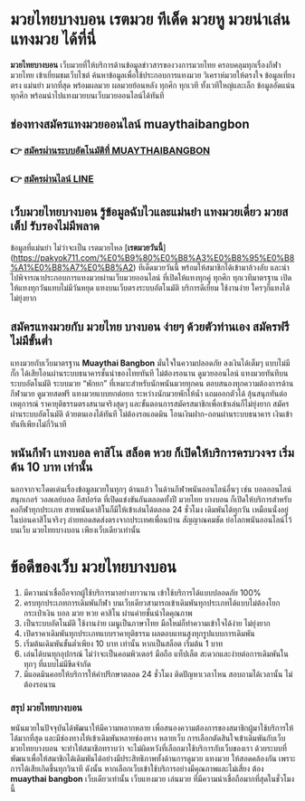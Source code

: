 # มวยไทยบางบอน เรตมวย ทีเด็ด มวยหู มวยน่าเล่น แทงมวย ได้ที่นี่

**มวยไทยบางบอน** เว็บมวยที่ให้บริการด้านข้อมูลข่าวสารของวงการมวยไทย ครอบคลุมทุกเรื่องกีฬามวยไทย เข้าเยี่ยมชมเว็บไซต์ ค้นหาข้อมูลเพื่อใช้ประกอบการแทงมวย วิเคราห์มวยให้ตรงใจ ข้อมูลเที่ยงตรง แม่นยำ มากที่สุด พร้อมผลมวย ผลมวยย้อนหลัง ทุกศึก ทุกเวที ทั้งเวทีใหญ่และเล็ก ข้อมูลอัดแน่นทุกศึก พร้อมนำไปแทงมวยบนเว็บมวยออนไลน์ได้ทันที

## ช่องทางสมัครแทงมวยออนไลน์ muaythaibangbon
### 👉 [สมัครผ่านระบบอัตโนมัติที่ MUAYTHAIBANGBON]( https://member.tiger711.io/register?sellerId=atom)
### 👉 [สมัครผ่านไลน์ LINE](https://line.me/R/ti/p/%40tiger711)

## เว็บมวยไทยบางบอน รู้ข้อมูลฉับไวและแม่นยำ แทงมวยเดี่ยว มวยสเต็ป รับรองไม่มีพลาด
ข้อมูลที่แม่นยำ ไม่ว่าจะเป็น เรตมวยไหล [**เรตมวยวันนี้**] (https://pakyok711.com/%E0%B9%80%E0%B8%A3%E0%B8%95%E0%B8%A1%E0%B8%A7%E0%B8%A2) ทีเด็ดมวยวันนี้ พร้อมให้สมาชิกได้เข้ามาล้วงลับ และนำไปพิจารณาประกอบการแทงมวยผ่านเว็บมวยออนไลน์ ที่เปิดให้แทงทุกคู่ ทุกศึก ทุกเวทีมาตรฐาน เปิดให้แทงทุกวันแทบไม่มีวันหยุด แทงบนเว็บตรงระบบอัตโนมัติ บริการดีเยี่ยม ใช้งานง่าย ใครๆก็แทงได้ไม่ยุ่งยาก

## สมัครแทงมวยกับ มวยไทย บางบอน ง่ายๆ ด้วยตัวท่านเอง สมัครฟรี ไม่มีขั้นต่ำ
แทงมวยกับเว็บมาตรฐาน **Muaythai Bangbon** มั่นใจในความปลอดภัย ลงเงินได้เต็มๆ แบบไม่มีกั๊ก ได้เสียโอนผ่านระบบธนาคารชั้นนำของไทยทันที ไม่ต้องรอนาน ดูมวยออนไลน์ แทงมวยทันทีบนระบบอัตโนมัติ ระบบมวย “พักยก” ที่เหมาะสำหรับนักพนันมวยทุกคน ตอบสนองทุกความต้องการด้านกีฬามวย ดูมวยสดฟรี แทงมวยแบบยกต่อยก ระหว่างนักมวยพักให้น้ำ แถมออกตัวได้ ลุ้นสนุกทันต่อเหตุการณ์ ราคายุติธรรมตรงสนามจริงสุดๆ และขั้นตอนการสมัครสมาชิกเพื่อเข้าเล่นก็ไม่ยุ่งยาก สมัครผ่านระบบอัตโนมัติ ด้วยตนเองได้ทันที ไม่ต้องรอแอดมิน โอนเงินฝาก-ถอนผ่านระบบธนาคาร เงินเข้าทันทีเพียงไม่กี่วินาที

## พนันกีฬา แทงบอล คาสิโน สล็อต หวย ก็เปิดให้บริการครบวงจร เริ่มต้น 10 บาท เท่านั้น
นอกจากจะโดดเด่นเรื่องข้อมูลมวยในทุกๆ ด้านแล้ว ในด้านกีฬาพนันออนไลน์อื่นๆ เช่น บอลออนไลน์ สนุกเกอร์ วอลเลย์บอล อีสปอร์ต ที่เปิดแข่งขันกันตลอดทั้งปี มวยไทย บางบอน ก็เปิดให้บริการสำหรับคอกีฬาทุกประเภท สายพนันคาสิโนก็มีให้เข้าเล่นได้ตลอด 24 ชั่วโมง เดิมพันได้ทุกวัน เหมือนนั่งอยู่ในบ่อนคาสิโนจริงๆ ถ่ายทอดสดส่งตรงจากประเทศเพื่อนบ้าน สัญญาณคมชัด ย่อโลกพนันออนไลน์ไว้บนเว็บ มวยไทยบางบอน เพียงเว็บเดียวเท่านั้น

# ข้อดีของเว็บ มวยไทยบางบอน
1.	มีความน่าเชื่อถือจากผู้ใช้บริการมาอย่างยาวนาน เข้าใช้บริการได้แบบปลอดภัย 100%
2.	ครบทุกประเภทการเดิมพันกีฬา บนเว็บเดียวสามารถเข้าเดิมพันทุกประเภทได้แบบไม่ต้องโยกกระเป๋าเงิน บอล มวย หวย คาสิโน ผ่านค่ายชั้นนำไดคุณภาพ
3.	เป็นระบบอัตโนมัติ ใช้งานง่าย เมนูเป็นภาษาไทย มือใหม่ก็ทำความเข้าใจได้ง่าย ไม่ยุ่งยาก
4.	เปิดราคาเดิมพันทุกประเภทแบบราคายุติธรรม ผลตอบแทนสูงทุกรูปแบบการเดิมพัน
5.	เริ่มต้นเดิมพันขั้นต่ำเพียง 10 บาท เท่านั้น หากเป็นสล็อต เริ่มต้น 1 บาท
6.	เล่นได้บนทุกอุปกรณ์ ไม่ว่าจะเป็นคอมพิวเตอร์ มือถือ แท็ปเล็ต สะดวกและง่ายต่อการเดิมพันในทุกๆ ที่แบบไม่มีขีดจำกัด
7.	มีแอดมินคอยให้บริการให้คำปรึกษาตลอด 24 ชั่วโมง ติดปัญหาเวลาไหน สอบถามได้เวลานั้น ไม่ต้องรอนาน

### สรุป มวยไทยบางบอน
พนันมวยในปัจจุบันได้พัฒนาให้มีความหลากหลาย เพื่อสนองความต้องการของสมาชิกผู้มาใช้บริการให้ได้มากที่สุด และมีช่องทางให้เข้าเดิมพันหลายช่องทาง หลายเว็บ การเลือกตัดสินใจเข้าเดิมพันกับเว็บมวยไทยบางบอน จะทำให้สมาชิกทราบว่า จะไม่ผิดหวังที่เลือกมาใช้บริการกับเว็บของเรา ด้วยระบบที่พัฒนาเพื่อให้สมาชิกได้เดิมพันได้อย่างมีประสิทธิภาพทั้งด้านการดูมวย แทงมวย ให้สอดคล้องกัน เพราะการได้เสียเกิดขึ้นทุกวินาที ดังนั้น หากเลือกเว็บเข้าใช้บริการอย่างมีคุณภาพและไม่เสี่ยง ต้อง **muaythai bangbon** เว็บเดียวเท่านั้น เว็บแทงมวย เล่นมวย ที่มีความน่าเชื่อถือมากที่สุดในชั่วโมงนี้
